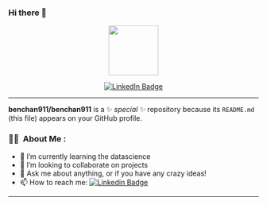### Hi there 👋

<p align="center"><img src="https://media.giphy.com/media/M9gbBd9nbDrOTu1Mqx/giphy.gif" width="100"/></p>
<p align="center">
<a href="https://www.linkedin.com/in/hong-shao-yi-2947b6149/"><img src="https://img.shields.io/badge/LinkedIn-blue?style=for-the-badge&logo=linkedin&logoColor=white" alt="LinkedIn Badge"></a>
</p>
<p align="center">

---


**benchan911/benchan911** is a ✨ _special_ ✨ repository because its `README.md` (this file) appears on your GitHub profile.

<!--
Here are some ideas to get you started:

- 🔭 I’m currently working on ...
- 🌱 I’m currently learning ...
- 👯 I’m looking to collaborate on ...
- 🤔 I’m looking for help with ...
- 💬 Ask me about ...
- 📫 How to reach me: ...
- 😄 Pronouns: ...
- ⚡ Fun fact: ... -->

### 👨‍💻 &nbsp;About Me :

- 🌱 I’m currently learning the datascience
- 👯 I’m looking to collaborate on projects  
- 💬 Ask me about anything, or if you have any crazy ideas! 
- 📫 How to reach me: [![Linkedin Badge](https://img.shields.io/badge/-Benjamin-blue?style=flat&logo=Linkedin&logoColor=white)](https://www.linkedin.com/in/benjamin-b-chan/)

---  
  
